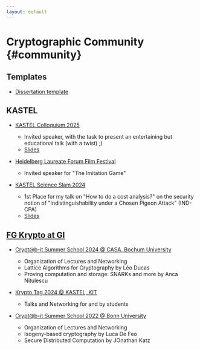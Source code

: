 ```yaml
---
layout: default
---
```


# Cryptographic Community {#community}

## Templates

* [Dissertation template](https://github.com/mtiepelt/dissertation)

## KASTEL

* [KASTEL Colloquium 2025](https://cii.aifb.kit.edu/2102.php)
	* Invited speaker, with the task to present an entertaining but educational talk (with a twist) ;) 
	* [Slides](Slides/KastelKolloq25.pdf)

* [Heidelberg Laureate Forum Film Festival](https://www.heidelberg-mains.org/veranstaltungen/filmfestival/)
	* Invited speaker for "The Imitation Game"


* [KASTEL Science Slam 2024](https://cii.aifb.kit.edu/2102.php)
	* 1st Place for my talk on "How to do a cost analysis?" on the security notion of "Indistinguishability under a Chosen Pigeon Attack" (IND-CPA)
	* [Slides](Slides/KASTELScienceSlam24.pdf)

## [FG Krypto at GI](https://fg-krypto.gi.de/)

* [Crypt@b-it Summer School 2024 @ CASA, Bochum University](https://cryptabit.bit.uni-bonn.de/2024)
	* Organization of Lectures and Networking
	* Lattice Algorithms for Cryptography by Léo Ducas
	* Proving computation and storage: SNARKs and more by Anca Nitulescu

* [Krypto Tag 2024 @ KASTEL, KIT](https://fg-krypto.gi.de/krypto-tag)
	* Talks and Networking for and by students 


* [Crypt@b-it Summer School 2022 @ Bonn University](https://cryptabit.bit.uni-bonn.de/2022)
	* Organization of Lectures and Networking
	* Isogeny-based cryptography by Luca De Feo
	* Secure Distributed Computation by JOnathan Katz